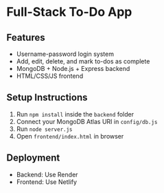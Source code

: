 
# Full-Stack To-Do App

## Features
- Username-password login system
- Add, edit, delete, and mark to-dos as complete
- MongoDB + Node.js + Express backend
- HTML/CSS/JS frontend

## Setup Instructions
1. Run `npm install` inside the `backend` folder
2. Connect your MongoDB Atlas URI in `config/db.js`
3. Run `node server.js`
4. Open `frontend/index.html` in browser

## Deployment
- Backend: Use Render
- Frontend: Use Netlify
